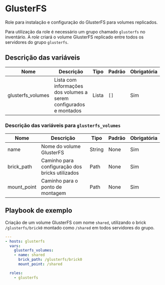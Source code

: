 # GlusterFS

Role para instalação e configuração do GlusterFS para volumes replicados. 

Para utilização da role é necessário um grupo chamado `glusterfs` no
inventário. A *role* criará o volume GlusterFS replicado entre todos os
servidores do grupo `glusterfs`.

## Descrição das variáveis

Nome | Descrição | Tipo | Padrão | Obrigatória
-----|-----------|------|--------|------------
glusterfs_volumes | Lista com informações dos volumes a serem configurados e montados | Lista | `[]` | Sim

### Descrição das variáveis para `glusterfs_volumes`

Nome | Descrição | Tipo | Padrão | Obrigatória
-----|-----------|------|--------|------------
name | Nome do volume GlusterFS | String | None | Sim
brick_path | Caminho para configuração dos bricks utilizados | Path| None | Sim
mount_point | Caminho para o ponto de montagem | Path | None | Sim

## Playbook de exemplo

Criação de um volume GlusterFS com nome `shared`, utilizando o brick
`/glusterfs/brick0` montado como `/shared` em todos servidores do grupo.

```yaml
---
- hosts: glusterfs
  vars:
    glusterfs_volumes:
    - name: shared
      brick_path: /glusterfs/brick0
      mount_point: /shared

  roles:
    - glusterfs
```
